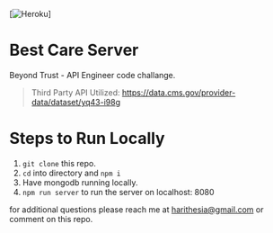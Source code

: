 [![Heroku](https://heroku-badge.herokuapp.com/?app=intense-ocean-23310)]

# Best Care Server
Beyond Trust - API Engineer code challange. 

> Third Party API Utilized: https://data.cms.gov/provider-data/dataset/yq43-i98g


# Steps to Run Locally
1. `git clone` this repo.
2. `cd` into directory and `npm i`
3. Have mongodb running locally. 
4. `npm run server` to run the server on localhost: 8080

for additional questions please reach me at harithesia@gmail.com or comment on this repo. 
